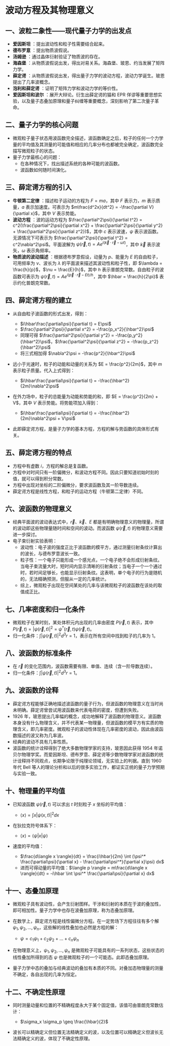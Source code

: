 # 波动方程及其物理意义

## 一、波粒二象性——现代量子力学的出发点

  * **爱因斯坦** ：提出波动性和粒子性需要结合起来。
  * **德布罗意** ：提出物质波假说。
  * **汤姆逊** ：通过晶体衍射验证了物质波的存在。
  * **海森堡** ：从物质波假说出发，得出对易关系。海森堡、玻恩、约当发展了矩阵力学。
  * **薛定谔** ：从物质波假说出发，得出量子力学的波动方程，波动力学诞生。玻恩提出了几率波概念。
  * **泡利和薛定谔** ：证明了矩阵力学和波动力学的等价性。
  * **爱因斯坦和波尔** ：展开大辩论。衍生出薛定谔的猫和 EPR 佯谬等重要思想实验，以及量子态叠加原理和量子纠缠等重要概念，深刻影响了第二次量子革命。

## 二、量子力学的核心问题

  * 微观粒子量子状态用波函数完全描述，波函数确定之后，粒子的任何一个力学量的平均值及其测量的可能值和相应的几率分布也都被完全确定，波函数完全描写微观粒子的状态。
  * 量子力学最核心的问题：
    * 在各种情况下，找出描述系统的各种可能的波函数。
    * 波函数如何随时间演化。

## 三、薛定谔方程的引入

  * **牛顿第二定律** ：描述粒子运动的方程为 $F = ma$，其中 $F$ 表示力，$m$ 表示质量，$a$ 表示加速度。可表示为 $m\frac{d^2x}{dt^2} = -\frac{\partial V}{\partial x}$，其中 $V$ 表示势能。
  * **波动方程** ：波的运动方程为 $\frac{\partial^2\psi}{\partial t^2} = c^2(\frac{\partial^2\psi}{\partial x^2} + \frac{\partial^2\psi}{\partial y^2} + \frac{\partial^2\psi}{\partial z^2})$，其中 $c$ 表示波速，$\psi$ 表示波函数。无源情况下可表示为 $\frac{\partial^2\psi}{\partial t^2} = c^2\nabla^2\psi$。平面波解为 $\psi(\vec{r}, t) = A e^{i(\vec{k}\cdot\vec{r} - \omega t)}$，其中 $\vec{k}$ 表示波矢，$\omega$ 表示角频率。
  * **物质波的波动描述** ：根据德布罗意假设，动量为 $p$、能量为 $E$ 的自由粒子，可用频率为 $\nu$、波长为 $\lambda$ 的平面波来描述其波动性和粒子性，即 $\lambda = \frac{h}{p}$，$\nu = \frac{E}{h}$，其中 $h$ 表示普朗克常数。自由粒子的波函数可表示为 $\psi(\vec{r}, t) = A e^{i(\vec{p}\cdot\vec{r} - Et)/\hbar}$，其中 $\hbar = \frac{h}{2\pi}$ 表示约化普朗克常数。

## 四、薛定谔方程的建立

  * 从自由粒子波函数的形式出发，得到：
    * $i\hbar\frac{\partial\psi}{\partial t} = E\psi$
    * $\frac{\partial^2\psi}{\partial x^2} = -\frac{p_x^2}{\hbar^2}\psi$
    * 同理可得 $\frac{\partial^2\psi}{\partial y^2} = -\frac{p_y^2}{\hbar^2}\psi$，$\frac{\partial^2\psi}{\partial z^2} = -\frac{p_z^2}{\hbar^2}\psi$
    * 将三式相加得 $\nabla^2\psi = -\frac{p^2}{\hbar^2}\psi$

  * 远小于光速时，粒子的动能和动量的关系为 $E = \frac{p^2}{2m}$，其中 $m$ 表示粒子质量。代入上式得到：
    * $i\hbar\frac{\partial\psi}{\partial t} = -\frac{\hbar^2}{2m}\nabla^2\psi$
  * 在外力场中，粒子的总能量为动能和势能的和，即 $E = \frac{p^2}{2m} + V$，其中 $V$ 表示势能。将势能项加入得到：
    * $i\hbar\frac{\partial\psi}{\partial t} = -\frac{\hbar^2}{2m}\nabla^2\psi + V\psi$
  * 此即薛定谔方程，是量子力学的基本方程，方程的解与势函数的具体形式有关。

## 五、薛定谔方程的特点

  * 方程中有虚数 $i$，方程的解总是复函数。
  * 方程中对时间只有一阶偏微分，和波动方程不同。因此只要知道初始时刻的值，就可以得到积分常数。
  * 方程中出现对坐标的二阶偏微分，要求波函数及其一阶导数连续。
  * 薛定谔方程是线性方程，和粒子的运动方程（牛顿第二定律）不同。

## 六、波函数的物理意义

  * 经典平面波的波动表达式中，$\vec{r}$、$\vec{k}$、$E$ 都是有明确物理意义的物理量，所谓的波动即这些物理量随时间和空间的波动。而波函数 $\psi(\vec{r}, t)$ 的物理意义需要进一步探讨。
  * 电子束衍射实验表明：
    * 波动性：电子波的强度正比于波函数的模平方，通过测量衍射条纹计算出的波长，与德布罗意波长一致。
    * 粒子性：一个电子只能形成一个感光点，一个电子绝不会形成衍射条纹。当电子束流量大时，短时间内显示清晰的衍射条纹；当电子一个一个通过时，若时间足够长，也能显示衍射条纹。这表明，单个电子的行为是随机的，无法精确预测，但服从一定的几率统计。
    * 综上，微观粒子出现在空间某处的几率与该微观粒子的波函数在该处的取值成正比。

## 七、几率密度和归一化条件

  * 微观粒子在某时刻，某处体积元内出现的几率由密度 $P(\vec{r}, t)$ 表示，其中 $P(\vec{r}, t) = |\psi(\vec{r}, t)|^2 = \psi^*(\vec{r}, t)\psi(\vec{r}, t)$。
  * 归一化条件：$\int |\psi(\vec{r}, t)|^2 d^3r = 1$，表示在所有空间中找到粒子的几率为 1。

## 八、波函数的标准条件

  * 在 $\vec{r}$ 的变化范围内，波函数需要有限、单值、连续（含一阶导数连续）。
  * 归一化条件：$\int |\psi(\vec{r}, t)|^2 d^3r = 1$。

## 九、波函数的诠释

  * 薛定谔方程能够正确地描述波函数的量子行为，但波函数的物理意义在当时尚未明确。薛定谔曾尝试用波函数来代表电荷的密度，但遭到失败。
  * 1926 年，玻恩提出几率幅的概念，成功地解释了波函数的物理意义。波函数本身没有什么物理含义，并不代表某一物理量，但波函数的模平方有实质的物理含义，即几率密度。微观粒子的波动性体现在几率密度的波动，因此由波函数描述的波又称为几率波。
  * 经典的波动不具有几率性质。
  * 波函数的统计诠释得到了绝大多数物理学家的支持，玻恩因此获得 1954 年诺贝尔物理学奖。而爱因斯坦、德布罗意、薛定谔等少数物理学家对波函数的统计诠释持不同观点，长期争论限于纯理论领域，无实验上的判据。直到 1960 年代 Bell 等人的理论分析和以后的很多实验工作，都证实正统的量子力学预期与实验一致。

## 十、物理量的平均值

  * 已知波函数 $\psi(\vec{r}, t)$ 可以求出 $t$ 时刻粒子 $x$ 坐标的平均值：
    * $\langle x \rangle = \int x |\psi(x, t)|^2 dx$

  * 在狄拉克符号体系下：
    * $\langle x \rangle = \langle \psi|x|\psi \rangle$

  * 速度的平均值：
    * $\frac{d\langle x \rangle}{dt} = \frac{i\hbar}{2m} \int (\psi^* \frac{\partial\psi}{\partial x} - \frac{\partial\psi^*}{\partial x}\psi) dx$
    * 进而可得动量的平均值：$\langle p \rangle = m\frac{d\langle x \rangle}{dt} = -i\hbar \int \psi^* \frac{\partial\psi}{\partial x} dx$

## 十一、态叠加原理

  * 微观粒子具有波动性，会产生衍射图样。干涉和衍射的本质在于波的叠加性，即可相加性。量子力学中也存在波叠加原理，称为态叠加原理。
  * 在数学上，薛定谔方程是线性偏微分方程。在一定势场下方程往往有多个解 $\psi_1, \psi_2, ..., \psi_n$，这些解的线性叠加也必然是方程的解：
    * $\psi = c_1\psi_1 + c_2\psi_2 + ... + c_n\psi_n$

  * 在物理意义上，$\psi_1, \psi_2, ..., \psi_n$ 是微观粒子可能具有的一系列状态，这些状态的线性叠加所得到的态 $\psi$ 也是微观粒子的一个可能态。此即态叠加原理。
  * 量子力学中态的叠加与经典波动的叠加有本质的不同。对叠加态物理量的测量不确定，各自出现的几率为恒定。

## 十二、不确定性原理

  * 同时测量动量和位置的不精确程度永大于某个固定值，该值可由普朗克常数估计：
    * $\sigma_x \sigma_p \geq \frac{\hbar}{2}$

  * 波长可以精确定义但位置无法精确定义的波，以及位置可以精确定义但波长无法精确定义的波，体现了不确定性原理。